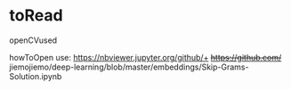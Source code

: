 # toRead
openCVused

howToOpen use:
https://nbviewer.jupyter.org/github/+ ~~https://github.com/~~ jiemojiemo/deep-learning/blob/master/embeddings/Skip-Grams-Solution.ipynb
